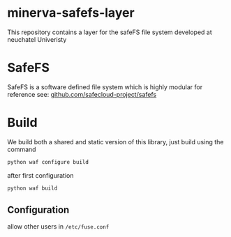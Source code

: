# minerva-safefs-layer
This repository contains a layer for the safeFS file system developed at neuchatel Univeristy

# SafeFS 

SafeFS is a software defined file system which is highly modular for reference see:  [github.com/safecloud-project/safefs](https://github.com/safecloud-project/safefs)

# Build 

We build both a shared and static version of this library, just build using the command 

```bash 
python waf configure build 
```

after first configuration 

```bash 
python waf build 
```

## Configuration 

allow other users in `/etc/fuse.conf`
